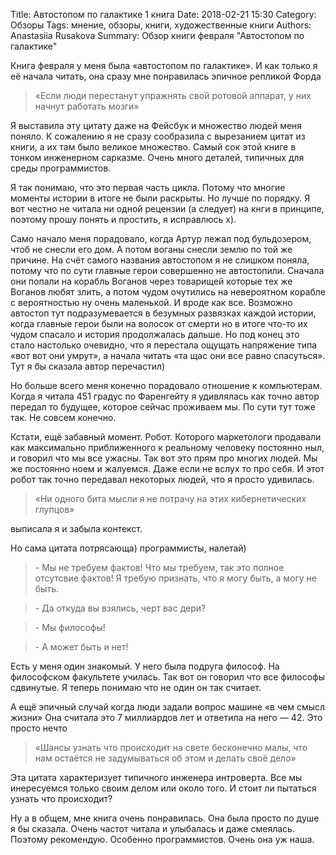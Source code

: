 Title: Автостопом по галактике 1 книга
Date: 2018-02-21 15:30
Category: Обзоры
Tags: мнение, обзоры, книги, художественные книги
Authors: Anastasiia Rusakova
Summary: Обзор книги февраля "Автостопом по галактике"

 Книга февраля у меня была «автостопом по галактике». И как только я её начала читать, она сразу мне понравилась эпичное репликой Форда

>«Если люди перестанут упражнять свой ротовой аппарат, у них начнут работать мозги»

Я выставила эту цитату даже на Фейсбук и множество людей меня поняло. К сожалению я не сразу сообразила с вырезанием цитат из книги, а их там было великое множество. Самый сок этой книге в тонком инженерном сарказме. Очень много деталей, типичных для среды программистов. 
 
Я так понимаю, что это первая часть цикла. Потому что многие моменты истории в итоге не были раскрыты. 
Но лучше по порядку. Я вот честно не читала ни одной рецензии (а следует) на кнги в принципе, поэтому прошу понять и простить, я исправлюсь х).

 Само начало меня порадовало, когда Артур лежал под бульдозером, чтоб не снесли его дом. А потом воганы снесли землю по той же причине. 
На счёт самого названия автостопом я не слишком поняла, потому что по сути главные герои совершенно не автостопили. Сначала они попали на корабль Воганов через товарищей которые тех же Воганов любят злить, а потом чудом очутились на невероятном корабле с вероятностью ну очень маленькой. 
И вроде как все. Возможно автостоп тут подразумевается в безумных развязках каждой истории, когда главные герои были на волосок от смерти но в итоге что-то их чудом спасало и история продолжалась дальше. Но под конец это стало настолько очевидно, что я перестала ощущать напряжение типа «вот вот они умрут», а начала читать «та щас они все равно спасуться». Тут я бы сказала автор перечастил)

Но больше всего меня конечно порадовало отношение к компьютерам. Когда я читала 451 градус по Фаренгейту я удивлялась как точно автор передал то будущее, которое сейчас проживаем мы. По сути тут тоже так. Не совсем конечно. 

 Кстати, ещё забавный момент. Робот. Которого маркетологи продавали как максимально приближенного к реальному человеку постоянно ныл, и говорил что мы все ужасны.
Так вот это прям про многих людей. Мы же постоянно ноем и жалуемся. Даже если не вслух то про себя. И этот робот так точно передавал некоторых людей, что я просто удивилась.

>«Ни одного бита мысли я не потрачу на этих кибернетических глупцов» 

выписала я и забыла контекст.

Но сама цитата потрясающа) программисты, налетай)

> \- Мы не требуем фактов! Что мы требуем, так это полное отсутсвие фактов! Я требую признать, что я могу быть, а могу не быть.

> \- Да откуда вы взялись, черт вас дери?

> \- Мы философы!

> \- А может быть и нет!

Есть у меня один знакомый. У него была подруга философ. На философском факультете училась. Так вот он говорил что все философы сдвинутые. Я теперь понимаю что не один он так считает.

А ещё эпичный случай когда люди задали вопрос машине «в чем смысл жизни»
Она считала это 7 миллиардов лет и ответила на него — 42.
Это просто нечто

> «Шансы узнать что происходит на свете бесконечно малы, что нам остаётся не задумываться об этом и делать своё дело»

Эта цитата характеризует типичного инженера интроверта. Все мы инересуемся только своим делом или около того. И стоит ли пытаться узнать что происходит?

Ну а в общем, мне книга очень понравилась. Она была просто по душе я бы сказала. Очень частот читала и улыбалась и даже смеялась. Поэтому рекомендую. Особенно программистов. Очень она уж наша.